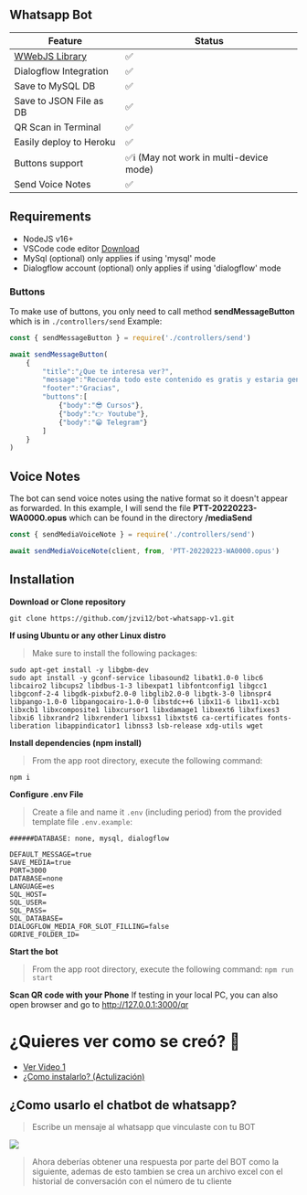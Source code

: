 ## Whatsapp Bot

| Feature  | Status |
| ------------- | ------------- |
| [WWebJS Library](https://github.com/pedroslopez/whatsapp-web.js/) | ✅ |
| Dialogflow Integration | ✅  |
| Save to MySQL DB | ✅  |
| Save to JSON File as DB | ✅  |
| QR Scan in Terminal | ✅ |
| Easily deploy to Heroku  | ✅  |
| Buttons support | ✅ℹ️  (May not work in multi-device mode)|
| Send Voice Notes | ✅ |

## Requirements
- NodeJS v16+
- VSCode code editor [Download](https://code.visualstudio.com/download)
- MySql (optional) only applies if using 'mysql' mode
- Dialogflow account (optional) only applies if using 'dialogflow' mode

### Buttons

To make use of buttons, you only need to call method __sendMessageButton__ which is in `./controllers/send`
Example:

``` javascript
const { sendMessageButton } = require('./controllers/send')

await sendMessageButton(
    {
        "title":"¿Que te interesa ver?",
        "message":"Recuerda todo este contenido es gratis y estaria genial que me siguas!",
        "footer":"Gracias",
        "buttons":[
            {"body":"😎 Cursos"},
            {"body":"👉 Youtube"},
            {"body":"😁 Telegram"}
        ]
    }
)

```

## Voice Notes

The bot can send voice notes using the native format so it doesn't appear as forwarded. In this example, I will send the file __PTT-20220223-WA0000.opus__ which can be found in the directory __/mediaSend__

``` javascript
const { sendMediaVoiceNote } = require('./controllers/send')

await sendMediaVoiceNote(client, from, 'PTT-20220223-WA0000.opus')
```

## Installation
__Download or Clone repository__

```
git clone https://github.com/jzvi12/bot-whatsapp-v1.git
```

__If using Ubuntu or any other Linux distro__
> Make sure to install the following packages:
```
sudo apt-get install -y libgbm-dev
sudo apt install -y gconf-service libasound2 libatk1.0-0 libc6 libcairo2 libcups2 libdbus-1-3 libexpat1 libfontconfig1 libgcc1 libgconf-2-4 libgdk-pixbuf2.0-0 libglib2.0-0 libgtk-3-0 libnspr4 libpango-1.0-0 libpangocairo-1.0-0 libstdc++6 libx11-6 libx11-xcb1 libxcb1 libxcomposite1 libxcursor1 libxdamage1 libxext6 libxfixes3 libxi6 libxrandr2 libxrender1 libxss1 libxtst6 ca-certificates fonts-liberation libappindicator1 libnss3 lsb-release xdg-utils wget
```

__Install dependencies (npm install)__
> From the app root directory, execute the following command:

```
npm i
``` 

__Configure .env File__
> Create a file and name it `.env` (including period) from the provided template file `.env.example`:
```
######DATABASE: none, mysql, dialogflow

DEFAULT_MESSAGE=true
SAVE_MEDIA=true
PORT=3000
DATABASE=none
LANGUAGE=es
SQL_HOST=
SQL_USER=
SQL_PASS=
SQL_DATABASE=
DIALOGFLOW_MEDIA_FOR_SLOT_FILLING=false
GDRIVE_FOLDER_ID=
```

__Start the bot__
> From the app root directory, execute the following command:
`npm run start`

__Scan QR code with your Phone__
If testing in your local PC, you can also open browser and go to http://127.0.0.1:3000/qr

# ¿Quieres ver como se creó? 🤖
- [Ver Video 1](https://www.youtube.com/watch?v=A_Xu0OR_HkE)
- [¿Como instalarlo? (Actulización)](https://youtu.be/5lEMCeWEJ8o)

## ¿Como usarlo el chatbot de whatsapp?
> Escribe un mensaje al whatsapp que vinculaste con tu BOT

![](https://i.imgur.com/OSUgljQ.png)

> Ahora deberías  obtener una respuesta por parte del BOT como la siguiente, ademas de esto tambien se crea un archivo excel
con el historial de conversación  con el número de tu cliente
